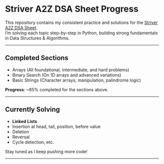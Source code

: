 #  Striver A2Z DSA Sheet Progress

This repository contains my consistent practice and solutions for the [Striver A2Z DSA Sheet](https://takeuforward.org/interviews/strivers-sde-sheet-top-coding-interview-problems/).  
I’m solving each topic step-by-step in Python, building strong fundamentals in Data Structures & Algorithms.

---

## Completed Sections

-  Arrays (All foundational, intermediate, and hard problems)
-  Binary Search (On 1D arrays and advanced variations)
-  Basic Strings (Character arrays, manipulation, palindrome logic)

 **Progress**: ~85% completed for the sections above.

---

##  Currently Solving

-  **Linked Lists**
  - Insertion at head, tail, position, before value
  - Deletion
  - Reversal
  - Cycle detection, etc.

Stay tuned as I keep pushing more code!

---


